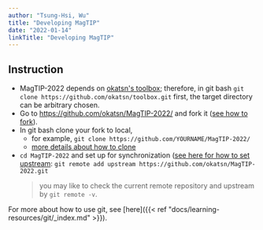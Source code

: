 ```yaml
---
author: "Tsung-Hsi, Wu"
title: "Developing MagTIP"
date: "2022-01-14"
linkTitle: "Developing MagTIP"
---
```


## Instruction
- MagTIP-2022 depends on [okatsn's toolbox](https://github.com/okatsn/toolbox); therefore, in git bash `git clone https://github.com/okatsn/toolbox.git` first, the target directory can be arbitrary chosen.
- Go to https://github.com/okatsn/MagTIP-2022/ and fork it ([see how to fork](https://docs.github.com/en/get-started/quickstart/fork-a-repo)).
- In git bash clone your fork to local, 
    - for example, `git clone https://github.com/YOURNAME/MagTIP-2022/` 
    - [more details about how to clone](https://docs.github.com/en/get-started/quickstart/fork-a-repo#cloning-your-forked-repository)
- `cd MagTIP-2022` and set up for synchronization ([see here for how to set upstream](https://docs.github.com/en/get-started/quickstart/fork-a-repo#configuring-git-to-sync-your-fork-with-the-original-repository): `git remote add upstream https://github.com/okatsn/MagTIP-2022.git` 
    > you may like to check the current remote repository and upstream by `git remote -v`.

For more about how to use git, see [here]({{< ref "docs/learning-resources/git/_index.md" >}}).
